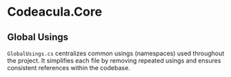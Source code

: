 # Codeacula.Core

## Global Usings

`GlobalUsings.cs` centralizes common usings (namespaces) used throughout the project. It simplifies each file by removing repeated usings and ensures consistent references within the codebase.
